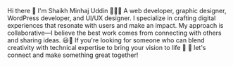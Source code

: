 Hi there 👋 I'm Shaikh Minhaj Uddin 👨🏻‍💻 A web developer, graphic designer, WordPress developer, and UI/UX designer.
I specialize in crafting digital experiences that resonate with users and make an impact. My approach is collaborative—I believe the best work comes from connecting with others and sharing ideas. 😃🔭 
If you're looking for someone who can blend creativity with technical expertise to bring your vision to life 🌱 
🤝 let's connect and make something great together!
